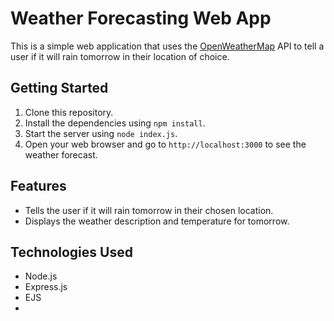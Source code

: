 # Weather Forecasting Web App

This is a simple web application that uses the [OpenWeatherMap](https://openweathermap.org/api) API to tell a user if it will rain tomorrow in their location of choice.

## Getting Started

1. Clone this repository.
2. Install the dependencies using `npm install`.
3. Start the server using `node index.js`.
4. Open your web browser and go to `http://localhost:3000` to see the weather forecast.

## Features

* Tells the user if it will rain tomorrow in their chosen location.
* Displays the weather description and temperature for tomorrow.

## Technologies Used

* Node.js
* Express.js
* EJS
* 